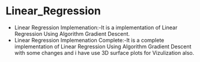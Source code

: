 # Linear_Regression
* Linear Regression Implemenation:-It is a implementation of Linear Regression Using Algorithm Gradient Descent.
* Linear Regression Implemenation Complete:-It is a complete implementation of Linear Regression Using Algorithm Gradient Descent with      some changes and i have use 3D surface plots for Vizulization also.
